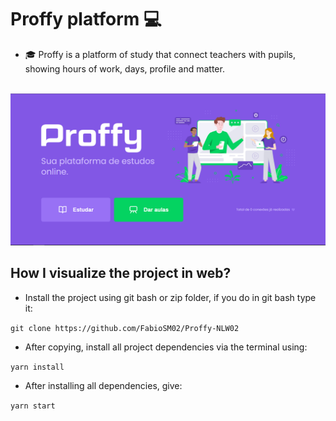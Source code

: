 # Proffy platform :computer:

- :mortar_board: Proffy is a platform of study that connect teachers with pupils, showing hours of work, days, profile and matter.

<br>

<img src="https://github.com/FabioSM02/Proffy-NLW02/blob/main/web/src/assets/Images/LandingPage.PNG" alt="LandingPage" center/>

## How I visualize the project in web?

- Install the project using git bash or zip folder, if you do in git bash type it:

`git clone https://github.com/FabioSM02/Proffy-NLW02`

- After copying, install all project dependencies via the terminal using:

`yarn install`

- After installing all dependencies, give:

`yarn start`
